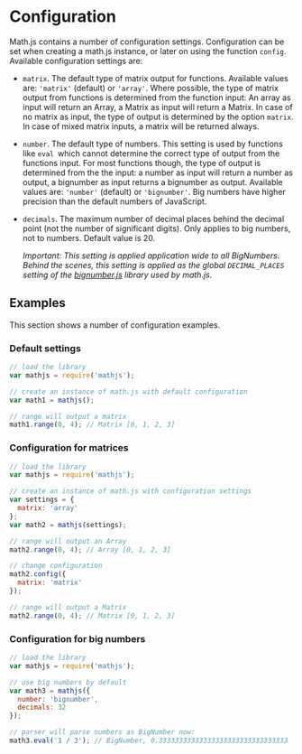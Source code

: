 # Configuration

Math.js contains a number of configuration settings. Configuration can be set
when creating a math.js instance, or later on using the function `config`.
Available configuration settings are:

- `matrix`. The default type of matrix output for functions.
  Available values are: `'matrix'` (default) or `'array'`.
  Where possible, the type of matrix output from functions is determined from
  the function input: An array as input will return an Array, a Matrix as input
  will return a Matrix. In case of no matrix as input, the type of output is
  determined by the option `matrix`. In case of mixed matrix
  inputs, a matrix will be returned always.

- `number`. The default type of numbers. This setting is used by functions
  like `eval `which cannot determine the correct type of output from the
  functions input. For most functions though, the type of output is determined
  from the the input: a number as input will return a number as output,
  a bignumber as input returns a bignumber as output.
  Available values are: `'number'` (default) or `'bignumber'`.
  Big numbers have higher precision than the default numbers of JavaScript.

- `decimals`. The maximum number of decimal places behind the decimal
  point (not the number of significant digits). Only applies to big numbers,
  not to numbers. Default value is 20.

  *Important: This setting is applied application wide to all BigNumbers.
  Behind the scenes, this setting is applied as the global `DECIMAL_PLACES`
  setting of the [bignumber.js](https://github.com/MikeMcl/bignumber.js)
  library used by math.js.*


## Examples

This section shows a number of configuration examples.


### Default settings

```js
// load the library
var mathjs = require('mathjs');

// create an instance of math.js with default configuration
var math1 = mathjs();

// range will output a matrix
math1.range(0, 4); // Matrix [0, 1, 2, 3]
```

### Configuration for matrices

```js
// load the library
var mathjs = require('mathjs');

// create an instance of math.js with configuration settings
var settings = {
  matrix: 'array'
};
var math2 = mathjs(settings);

// range will output an Array
math2.range(0, 4); // Array [0, 1, 2, 3]

// change configuration
math2.config({
  matrix: 'matrix'
});

// range will output a Matrix
math2.range(0, 4); // Matrix [0, 1, 2, 3]
```

### Configuration for big numbers

```js
// load the library
var mathjs = require('mathjs');

// use big numbers by default
var math3 = mathjs({
  number: 'bignumber',
  decimals: 32
});

// parser will parse numbers as BigNumber now:
math3.eval('1 / 3'); // BigNumber, 0.33333333333333333333333333333333
```
